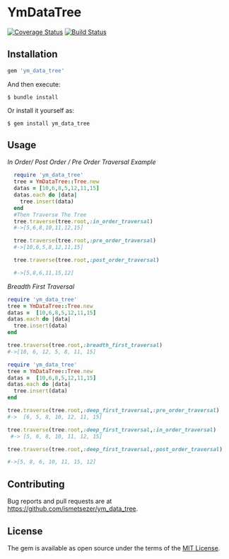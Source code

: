 # YmDataTree
[![Coverage Status](https://coveralls.io/repos/github/ismetsezer/ym_data_tree/badge.svg)](https://coveralls.io/github/ismetsezer/ym_data_tree)
[![Build Status](https://travis-ci.org/ismetsezer/ym_data_tree.svg?branch=master)](https://travis-ci.org/ismetsezer/ym_data_tree)
## Installation

```ruby
gem 'ym_data_tree'
```

And then execute:

    $ bundle install

Or install it yourself as:

    $ gem install ym_data_tree

## Usage
*In Order/ Post Order / Pre Order Traversal Example*
```ruby
  require 'ym_data_tree'
  tree = YmDataTree::Tree.new
  datas = [10,6,8,5,12,11,15]
  datas.each do |data|
    tree.insert(data)
  end
  #Then Traverse The Tree
  tree.traverse(tree.root,:in_order_traversal)
  #->[5,6,8,10,11,12,15]

  tree.traverse(tree.root,:pre_order_traversal)
  #->[10,6,5,8,12,11,15]

  tree.traverse(tree.root,:post_order_traversal)

  #->[5,8,6,11,15,12]
```

*Breadth First Traversal*
```ruby
require 'ym_data_tree'
tree = YmDataTree::Tree.new
datas =  [10,6,8,5,12,11,15]
datas.each do |data|
  tree.insert(data)
end

tree.traverse(tree.root,:breadth_first_traversal)
#->[10, 6, 12, 5, 8, 11, 15]

```

```ruby
require 'ym_data_tree'
tree = YmDataTree::Tree.new
datas =  [10,6,8,5,12,11,15]
datas.each do |data|
  tree.insert(data)
end

tree.traverse(tree.root,:deep_first_traversal,:pre_order_traversal)
#->  [6, 5, 8, 10, 12, 11, 15]

tree.traverse(tree.root,:deep_first_traversal,:in_order_traversal)
 #-> [5, 6, 8, 10, 11, 12, 15]

tree.traverse(tree.root,:deep_first_traversal,:post_order_traversal)

#->[5, 8, 6, 10, 11, 15, 12]
```


## Contributing

Bug reports and pull requests are at https://github.com/ismetsezer/ym_data_tree.


## License

The gem is available as open source under the terms of the [MIT License](http://opensource.org/licenses/MIT).
